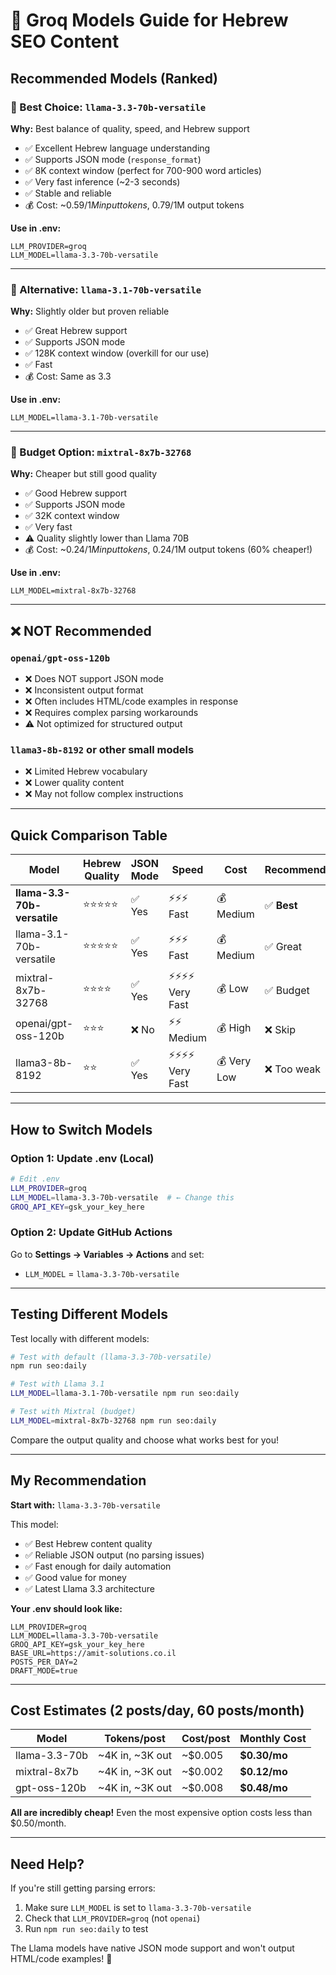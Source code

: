 # 🤖 Groq Models Guide for Hebrew SEO Content

## Recommended Models (Ranked)

### 🥇 Best Choice: `llama-3.3-70b-versatile`
**Why:** Best balance of quality, speed, and Hebrew support
- ✅ Excellent Hebrew language understanding
- ✅ Supports JSON mode (`response_format`)
- ✅ 8K context window (perfect for 700-900 word articles)
- ✅ Very fast inference (~2-3 seconds)
- ✅ Stable and reliable
- 💰 Cost: ~$0.59/1M input tokens, ~$0.79/1M output tokens

**Use in .env:**
```env
LLM_PROVIDER=groq
LLM_MODEL=llama-3.3-70b-versatile
```

---

### 🥈 Alternative: `llama-3.1-70b-versatile`
**Why:** Slightly older but proven reliable
- ✅ Great Hebrew support
- ✅ Supports JSON mode
- ✅ 128K context window (overkill for our use)
- ✅ Fast
- 💰 Cost: Same as 3.3

**Use in .env:**
```env
LLM_MODEL=llama-3.1-70b-versatile
```

---

### 🥉 Budget Option: `mixtral-8x7b-32768`
**Why:** Cheaper but still good quality
- ✅ Good Hebrew support
- ✅ Supports JSON mode
- ✅ 32K context window
- ✅ Very fast
- ⚠️ Quality slightly lower than Llama 70B
- 💰 Cost: ~$0.24/1M input tokens, ~$0.24/1M output tokens (60% cheaper!)

**Use in .env:**
```env
LLM_MODEL=mixtral-8x7b-32768
```

---

## ❌ NOT Recommended

### `openai/gpt-oss-120b`
- ❌ Does NOT support JSON mode
- ❌ Inconsistent output format
- ❌ Often includes HTML/code examples in response
- ❌ Requires complex parsing workarounds
- ⚠️ Not optimized for structured output

### `llama3-8b-8192` or other small models
- ❌ Limited Hebrew vocabulary
- ❌ Lower quality content
- ❌ May not follow complex instructions

---

## Quick Comparison Table

| Model | Hebrew Quality | JSON Mode | Speed | Cost | Recommended |
|-------|---------------|-----------|-------|------|-------------|
| **llama-3.3-70b-versatile** | ⭐⭐⭐⭐⭐ | ✅ Yes | ⚡⚡⚡ Fast | 💰 Medium | ✅ **Best** |
| llama-3.1-70b-versatile | ⭐⭐⭐⭐⭐ | ✅ Yes | ⚡⚡⚡ Fast | 💰 Medium | ✅ Great |
| mixtral-8x7b-32768 | ⭐⭐⭐⭐ | ✅ Yes | ⚡⚡⚡⚡ Very Fast | 💰 Low | ✅ Budget |
| openai/gpt-oss-120b | ⭐⭐⭐ | ❌ No | ⚡⚡ Medium | 💰 High | ❌ Skip |
| llama3-8b-8192 | ⭐⭐ | ✅ Yes | ⚡⚡⚡⚡ Very Fast | 💰 Very Low | ❌ Too weak |

---

## How to Switch Models

### Option 1: Update .env (Local)
```bash
# Edit .env
LLM_PROVIDER=groq
LLM_MODEL=llama-3.3-70b-versatile  # ← Change this
GROQ_API_KEY=gsk_your_key_here
```

### Option 2: Update GitHub Actions
Go to **Settings → Variables → Actions** and set:
- `LLM_MODEL` = `llama-3.3-70b-versatile`

---

## Testing Different Models

Test locally with different models:

```bash
# Test with default (llama-3.3-70b-versatile)
npm run seo:daily

# Test with Llama 3.1
LLM_MODEL=llama-3.1-70b-versatile npm run seo:daily

# Test with Mixtral (budget)
LLM_MODEL=mixtral-8x7b-32768 npm run seo:daily
```

Compare the output quality and choose what works best for you!

---

## My Recommendation

**Start with:** `llama-3.3-70b-versatile`

This model:
- ✅ Best Hebrew content quality
- ✅ Reliable JSON output (no parsing issues)
- ✅ Fast enough for daily automation
- ✅ Good value for money
- ✅ Latest Llama 3.3 architecture

**Your .env should look like:**
```env
LLM_PROVIDER=groq
LLM_MODEL=llama-3.3-70b-versatile
GROQ_API_KEY=gsk_your_key_here
BASE_URL=https://amit-solutions.co.il
POSTS_PER_DAY=2
DRAFT_MODE=true
```

---

## Cost Estimates (2 posts/day, 60 posts/month)

| Model | Tokens/post | Cost/post | Monthly Cost |
|-------|-------------|-----------|--------------|
| llama-3.3-70b | ~4K in, ~3K out | ~$0.005 | **$0.30/mo** |
| mixtral-8x7b | ~4K in, ~3K out | ~$0.002 | **$0.12/mo** |
| gpt-oss-120b | ~4K in, ~3K out | ~$0.008 | **$0.48/mo** |

**All are incredibly cheap!** Even the most expensive option costs less than $0.50/month.

---

## Need Help?

If you're still getting parsing errors:
1. Make sure `LLM_MODEL` is set to `llama-3.3-70b-versatile`
2. Check that `LLM_PROVIDER=groq` (not `openai`)
3. Run `npm run seo:daily` to test

The Llama models have native JSON mode support and won't output HTML/code examples! 🚀
